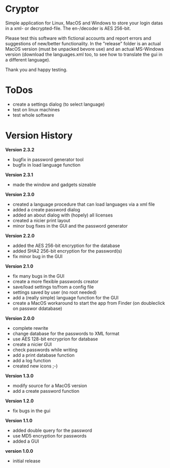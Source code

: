 # Cryptor

Simple application for Linux, MacOS and Windows to store your login datas in a xml- or decrypted-file. The en-/decoder is AES 256-bit.

Please test this software with fictional accounts and report errors and suggestions of new/better functionality. In the "release" folder is an actual MacOS version (must be unpacked bevore use) and an actual MS-Windows version (download the languages.xml too, to see how to translate the gui in a different language).

Thank you and happy testing.


# ToDos

* create a settings dialog (to select language)
* test on linux machines
* test whole software


# Version History

**Version 2.3.2**
* bugfix in password generator tool
* bugfix in load language function

**Version 2.3.1**
* made the window and gadgets sizeable


**Version 2.3.0**
* created a language procedure that can load languages via a xml file
* added a create password dialog
* added an about dialog with (hopely) all licenses
* created a nicier print layout
* minor bug fixes in the GUI and the password generator


**Version 2.2.0**
* added the AES 256-bit encryption for the database
* added SHA2 256-bit encryption for the password(s)
* fix minor bug in the GUI


**Version 2.1.0**
* fix many bugs in the GUI
* create a more flexible passwords creator
* save/load settings to/from a config file
* settings saved by user (no root needed)
* add a (really simple) language function for the GUI
* create a MacOS workaround to start the app from Finder (on doubleclick on passwor ddatabase)


**Version 2.0.0**
* complete rewrite
* change database for the passwords to XML format
* use AES 128-bit encryprion for database
* create a nicier GUI
* check passwords while writing
* add a print database function
* add a log function
* created new icons ;-)


**Version 1.3.0**
* modify source for a MacOS version
* add a create password function


**Version 1.2.0**
* fix bugs in the gui


**Version 1.1.0**
* added double query for the password
* use MD5 encryption for passwords
* added a GUI


**version 1.0.0**
* initial release
